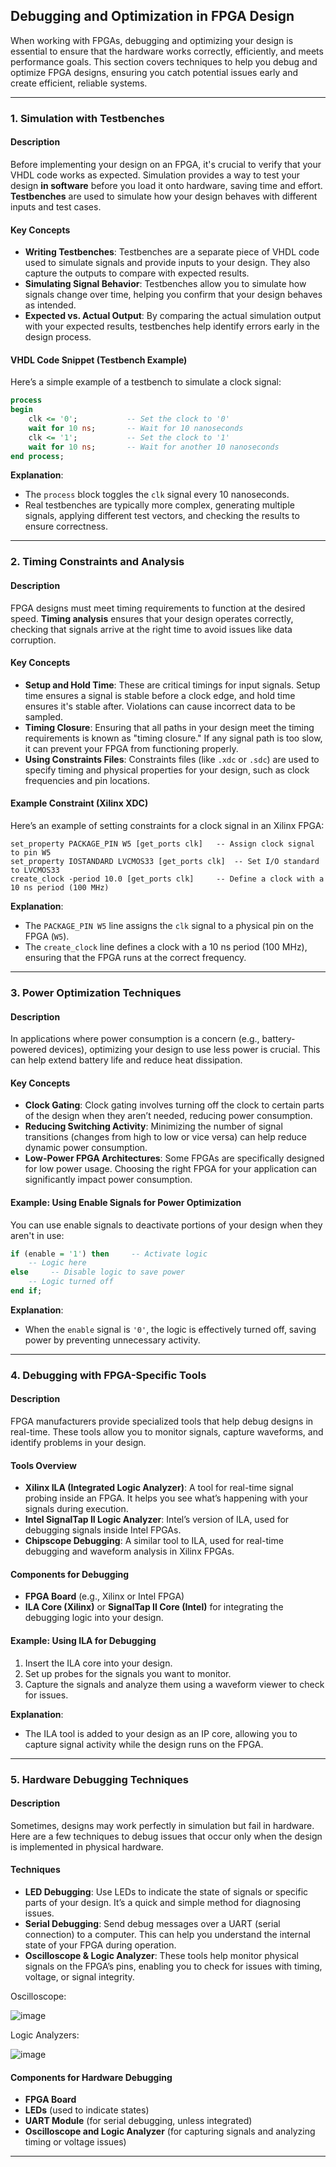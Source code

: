 ## Debugging and Optimization in FPGA Design

When working with FPGAs, debugging and optimizing your design is essential to ensure that the hardware works correctly, efficiently, and meets performance goals. This section covers techniques to help you debug and optimize FPGA designs, ensuring you catch potential issues early and create efficient, reliable systems.

---

### 1. Simulation with Testbenches

#### Description

Before implementing your design on an FPGA, it's crucial to verify that your VHDL code works as expected. Simulation provides a way to test your design **in software** before you load it onto hardware, saving time and effort. **Testbenches** are used to simulate how your design behaves with different inputs and test cases.

#### Key Concepts

- **Writing Testbenches**: Testbenches are a separate piece of VHDL code used to simulate signals and provide inputs to your design. They also capture the outputs to compare with expected results.
- **Simulating Signal Behavior**: Testbenches allow you to simulate how signals change over time, helping you confirm that your design behaves as intended.
- **Expected vs. Actual Output**: By comparing the actual simulation output with your expected results, testbenches help identify errors early in the design process.

#### VHDL Code Snippet (Testbench Example)

Here’s a simple example of a testbench to simulate a clock signal:
```vhdl
process
begin
    clk <= '0';           -- Set the clock to '0'
    wait for 10 ns;       -- Wait for 10 nanoseconds
    clk <= '1';           -- Set the clock to '1'
    wait for 10 ns;       -- Wait for another 10 nanoseconds
end process;
```

**Explanation**:
- The `process` block toggles the `clk` signal every 10 nanoseconds.
- Real testbenches are typically more complex, generating multiple signals, applying different test vectors, and checking the results to ensure correctness.

---

### 2. Timing Constraints and Analysis

#### Description

FPGA designs must meet timing requirements to function at the desired speed. **Timing analysis** ensures that your design operates correctly, checking that signals arrive at the right time to avoid issues like data corruption.

#### Key Concepts

- **Setup and Hold Time**: These are critical timings for input signals. Setup time ensures a signal is stable before a clock edge, and hold time ensures it's stable after. Violations can cause incorrect data to be sampled.
- **Timing Closure**: Ensuring that all paths in your design meet the timing requirements is known as "timing closure." If any signal path is too slow, it can prevent your FPGA from functioning properly.
- **Using Constraints Files**: Constraints files (like `.xdc` or `.sdc`) are used to specify timing and physical properties for your design, such as clock frequencies and pin locations.

#### Example Constraint (Xilinx XDC)

Here’s an example of setting constraints for a clock signal in an Xilinx FPGA:
```xdc
set_property PACKAGE_PIN W5 [get_ports clk]   -- Assign clock signal to pin W5
set_property IOSTANDARD LVCMOS33 [get_ports clk]  -- Set I/O standard to LVCMOS33
create_clock -period 10.0 [get_ports clk]     -- Define a clock with a 10 ns period (100 MHz)
```

**Explanation**:
- The `PACKAGE_PIN W5` line assigns the `clk` signal to a physical pin on the FPGA (`W5`).
- The `create_clock` line defines a clock with a 10 ns period (100 MHz), ensuring that the FPGA runs at the correct frequency.

---

### 3. Power Optimization Techniques

#### Description

In applications where power consumption is a concern (e.g., battery-powered devices), optimizing your design to use less power is crucial. This can help extend battery life and reduce heat dissipation.

#### Key Concepts

- **Clock Gating**: Clock gating involves turning off the clock to certain parts of the design when they aren’t needed, reducing power consumption.
- **Reducing Switching Activity**: Minimizing the number of signal transitions (changes from high to low or vice versa) can help reduce dynamic power consumption.
- **Low-Power FPGA Architectures**: Some FPGAs are specifically designed for low power usage. Choosing the right FPGA for your application can significantly impact power consumption.

#### Example: Using Enable Signals for Power Optimization

You can use enable signals to deactivate portions of your design when they aren't in use:
```vhdl
if (enable = '1') then     -- Activate logic
    -- Logic here
else     -- Disable logic to save power
    -- Logic turned off
end if;
```

**Explanation**:
- When the `enable` signal is `'0'`, the logic is effectively turned off, saving power by preventing unnecessary activity.

---

### 4. Debugging with FPGA-Specific Tools

#### Description

FPGA manufacturers provide specialized tools that help debug designs in real-time. These tools allow you to monitor signals, capture waveforms, and identify problems in your design.

#### Tools Overview

- **Xilinx ILA (Integrated Logic Analyzer)**: A tool for real-time signal probing inside an FPGA. It helps you see what’s happening with your signals during execution.
- **Intel SignalTap II Logic Analyzer**: Intel’s version of ILA, used for debugging signals inside Intel FPGAs.
- **Chipscope Debugging**: A similar tool to ILA, used for real-time debugging and waveform analysis in Xilinx FPGAs.

#### Components for Debugging

- **FPGA Board** (e.g., Xilinx or Intel FPGA)
- **ILA Core (Xilinx)** or **SignalTap II Core (Intel)** for integrating the debugging logic into your design.

#### Example: Using ILA for Debugging

1. Insert the ILA core into your design.
2. Set up probes for the signals you want to monitor.
3. Capture the signals and analyze them using a waveform viewer to check for issues.

**Explanation**:
- The ILA tool is added to your design as an IP core, allowing you to capture signal activity while the design runs on the FPGA.

---

### 5. Hardware Debugging Techniques

#### Description

Sometimes, designs may work perfectly in simulation but fail in hardware. Here are a few techniques to debug issues that occur only when the design is implemented in physical hardware.

#### Techniques

- **LED Debugging**: Use LEDs to indicate the state of signals or specific parts of your design. It’s a quick and simple method for diagnosing issues.
- **Serial Debugging**: Send debug messages over a UART (serial connection) to a computer. This can help you understand the internal state of your FPGA during operation.
- **Oscilloscope & Logic Analyzer**: These tools help monitor physical signals on the FPGA’s pins, enabling you to check for issues with timing, voltage, or signal integrity.

Oscilloscope:

![image](https://github.com/user-attachments/assets/d896aeaf-3dc2-4db1-bc3b-ea73b9a0b8b1)

Logic Analyzers:

![image](https://github.com/user-attachments/assets/842e8c73-c666-498f-a9a3-93599158de61)


#### Components for Hardware Debugging

- **FPGA Board**
- **LEDs** (used to indicate states)
- **UART Module** (for serial debugging, unless integrated)
- **Oscilloscope and Logic Analyzer** (for capturing signals and analyzing timing or voltage issues)

---
